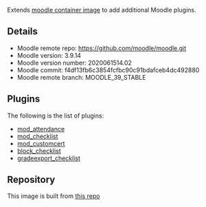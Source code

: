 Extends [moodle container image](https://docker-registry.jx.krestomat.io/krestomatio/container_builder/moodle) to add additional Moodle plugins.

## Details
* Moodle remote repo: https://github.com/moodle/moodle.git
* Moodle version: 3.9.14
* Moodle version number: 2020061514.02
* Moodle commit: f4df13fb6c3854fcfbc90c91bdafceb4dc492880
* Moodle remote branch: MOODLE\_39\_STABLE

## Plugins
The following is the list of plugins:
- [mod_attendance](https://moodle.org/plugins/mod_attendance)
- [mod_checklist](https://moodle.org/plugins/mod_checklist)
- [mod_customcert](https://moodle.org/plugins/mod_customcert)
- [block_checklist](https://moodle.org/plugins/block_checklist)
- [gradeexport_checklist](https://moodle.org/plugins/gradeexport_checklist)
## Repository
This image is built from [this repo](https://github.com/krestomatio/container_builder/tree/master/moodle_bundle)
